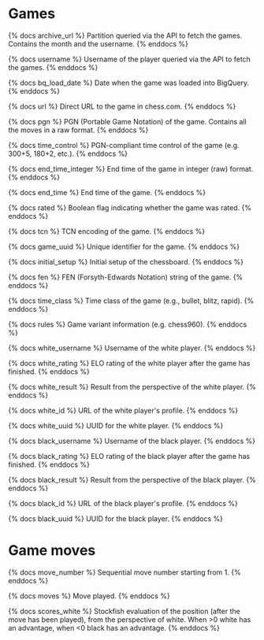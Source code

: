 # Games

{% docs archive_url %}
Partition queried via the API to fetch the games. Contains the month and the username.
{% enddocs %}

{% docs username %}
Username of the player queried via the API to fetch the games.
{% enddocs %}

{% docs bq_load_date %}
Date when the game was loaded into BigQuery.
{% enddocs %}

{% docs url %}
Direct URL to the game in chess.com.
{% enddocs %}

{% docs pgn %}
PGN (Portable Game Notation) of the game. Contains all the moves in a raw format.
{% enddocs %}

{% docs time_control %}
PGN-compliant time control of the game (e.g. 300+5, 180+2, etc.).
{% enddocs %}

{% docs end_time_integer %}
End time of the game in integer (raw) format.
{% enddocs %}

{% docs end_time %}
End time of the game.
{% enddocs %}

{% docs rated %}
Boolean flag indicating whether the game was rated.
{% enddocs %}

{% docs tcn %}
TCN encoding of the game.
{% enddocs %}

{% docs game_uuid %}
Unique identifier for the game.
{% enddocs %}

{% docs initial_setup %}
Initial setup of the chessboard.
{% enddocs %}

{% docs fen %}
FEN (Forsyth-Edwards Notation) string of the game.
{% enddocs %}

{% docs time_class %}
Time class of the game (e.g., bullet, blitz, rapid).
{% enddocs %}

{% docs rules %}
Game variant information (e.g. chess960).
{% enddocs %}

{% docs white_username %}
Username of the white player.
{% enddocs %}

{% docs white_rating %}
ELO rating of the white player after the game has finished.
{% enddocs %}

{% docs white_result %}
Result from the perspective of the white player.
{% enddocs %}

{% docs white_id %}
URL of the white player's profile.
{% enddocs %}

{% docs white_uuid %}
UUID for the white player.
{% enddocs %}

{% docs black_username %}
Username of the black player.
{% enddocs %}

{% docs black_rating %}
ELO rating of the black player after the game has finished.
{% enddocs %}

{% docs black_result %}
Result from the perspective of the black player.
{% enddocs %}

{% docs black_id %}
URL of the black player's profile.
{% enddocs %}

{% docs black_uuid %}
UUID for the black player.
{% enddocs %}

# Game moves

{% docs move_number %}
Sequential move number starting from 1.
{% enddocs %}

{% docs moves %}
Move played.
{% enddocs %}

{% docs scores_white %}
Stockfish evaluation of the position (after the move has been played), from the perspective of white. When >0 white has an advantage, when <0 black has an advantage.
{% enddocs %}